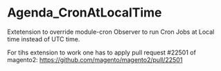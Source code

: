 # Agenda_CronAtLocalTime

Extetension to override module-cron Observer to run Cron Jobs at Local time instead of UTC time.

For tihs extension to work one has to apply pull request #22501 of magento2:
https://github.com/magento/magento2/pull/22501
